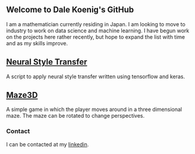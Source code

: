 ## Welcome to Dale Koenig's GitHub

I am a mathematician currently residing in Japan.  I am looking to move to industry to work on data science and machine learning.  I have begun work on the projects here rather recently, but hope to expand the list with time and as my skills improve.


## [Neural Style Transfer](https://github.com/DaleKoenig/BasicNST) 

A script to apply neural style transfer written using tensorflow and keras.

## [Maze3D](https://github.com/DaleKoenig/Maze3D)

A simple game in which the player moves around in a three dimensional maze.  The maze can be rotated to change perspectives.

### Contact

I can be contacted at my [linkedin](https://www.linkedin.com/in/dalekoenig/).
